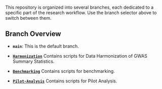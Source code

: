 This repository is organized into several branches, each dedicated to a specific part of the research workflow. Use the branch selector above to switch between them.
## Branch Overview

- **`main`**: This is the default branch.
  
- **[`Harmonization`](https://github.com/YaraAltuwaijri/7BBG1006-Dissertation-codes/tree/Harmonization)**
Contains scripts for Data Harmonization of GWAS Summary Statistics.

- **[`Benchmarking`](https://github.com/YaraAltuwaijri/7BBG1006-Dissertation-codes/tree/Benchmarking)**
Contains scripts for benchmarking.

- **[`Pilot-Analysis`](https://github.com/YaraAltuwaijri/7BBG1006-Dissertation-codes/tree/Pilot-Analysis)**
Contains scripts for Pilot Analysis. 
